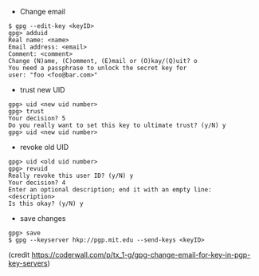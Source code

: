 * Change email
```
$ gpg --edit-key <keyID>
gpg> adduid
Real name: <name>
Email address: <email>
Comment: <comment>
Change (N)ame, (C)omment, (E)mail or (O)kay/(Q)uit? o
You need a passphrase to unlock the secret key for
user: "foo <foo@bar.com>"
```

* trust new UID
```
gpg> uid <new uid number>
gpg> trust
Your decision? 5
Do you really want to set this key to ultimate trust? (y/N) y
gpg> uid <new uid number>
```

* revoke old UID
```
gpg> uid <old uid number>
gpg> revuid
Really revoke this user ID? (y/N) y
Your decision? 4
Enter an optional description; end it with an empty line: <description>
Is this okay? (y/N) y
```

* save changes
```
gpg> save
$ gpg --keyserver hkp://pgp.mit.edu --send-keys <keyID>
```

(credit https://coderwall.com/p/tx_1-g/gpg-change-email-for-key-in-pgp-key-servers)
